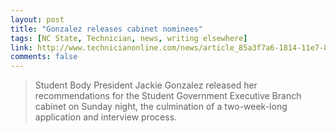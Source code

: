 ```yaml
---
layout: post
title: "Gonzalez releases cabinet nominees"
tags: [NC State, Technician, news, writing elsewhere]
link: http://www.technicianonline.com/news/article_85a3f7a6-1814-11e7-82e3-4b30e14b0528.html
comments: false
---
```

> Student Body President Jackie Gonzalez released her recommendations for the Student Government Executive Branch cabinet on Sunday night, the culmination of a two-week-long application and interview process.